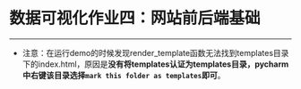 # 数据可视化作业四：网站前后端基础

---------------

- 注意：在运行demo的时候发现render_template函数无法找到templates目录下的index.html，原因是**没有将templates认证为templates目录，pycharm中右键该目录选择`mark this folder as templates`即可**。

